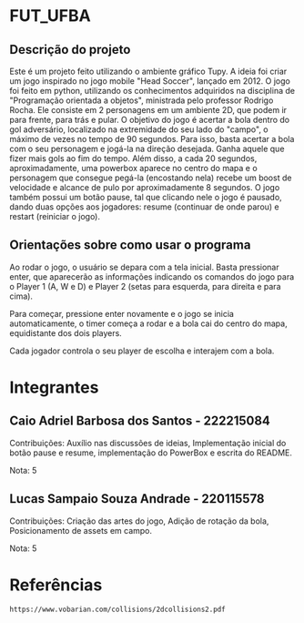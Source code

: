# FUT_UFBA

## Descrição do projeto
Este é um projeto feito utilizando o ambiente gráfico Tupy. A ideia foi criar um jogo inspirado no jogo mobile "Head Soccer", lançado em 2012. O jogo foi feito em python, utilizando os conhecimentos adquiridos na disciplina de "Programação orientada a objetos", ministrada pelo professor Rodrigo Rocha. Ele consiste em 2 personagens em um ambiente 2D, que podem ir para frente, para trás e pular. O objetivo do jogo é acertar a bola dentro do gol adversário, localizado na extremidade do seu lado do "campo", o máximo de vezes no tempo de 90 segundos. Para isso, basta acertar a bola com o seu personagem e jogá-la na direção desejada. Ganha aquele que fizer mais gols ao fim do tempo. Além disso, a cada 20 segundos, aproximadamente, uma powerbox aparece no centro do mapa e o personagem que consegue pegá-la (encostando nela) recebe um boost de velocidade e alcance de pulo por aproximadamente 8 segundos. O jogo também possui um botão pause, tal que clicando nele o jogo é pausado, dando duas opções aos jogadores: resume (continuar de onde parou) e restart (reiniciar o jogo).

## Orientações sobre como usar o programa
Ao rodar o jogo, o usuário se depara com a tela inicial. Basta pressionar enter, que aparecerão as informações indicando os comandos do jogo para o Player 1 (A, W e D) e Player 2 (setas para esquerda, para direita e para cima).

Para começar, pressione enter novamente e o jogo se inicia automaticamente, o timer começa a rodar e a bola cai do centro do mapa, equidistante dos dois players.

Cada jogador controla o seu player de escolha e interajem com a bola.

# Integrantes
## Caio Adriel Barbosa dos Santos - 222215084
Contribuições: Auxílio nas discussões de ideias, Implementação inicial do botão pause e resume, implementação do PowerBox e escrita do README.

Nota: 5

## Lucas Sampaio Souza Andrade - 220115578
Contribuições: Criação das artes do jogo, Adição de rotação da bola, Posicionamento de assets em campo.

Nota: 5

# Referências
```sh
https://www.vobarian.com/collisions/2dcollisions2.pdf
```

